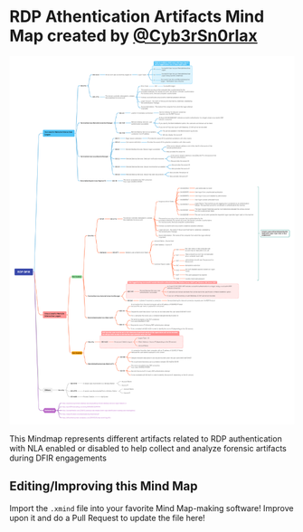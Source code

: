 # RDP Athentication Artifacts Mind Map created by [@Cyb3rSn0rlax](https://twitter.com/Cyb3rSn0rlax)

![RDPDFIRMINDMAP](./RDP_DFIR.png)

This Mindmap represents different artifacts related to RDP authentication with NLA enabled or disabled to help collect and analyze forensic artifacts during DFIR engagements

## Editing/Improving this Mind Map

Import the `.xmind` file into your favorite Mind Map-making software! Improve upon it and do a Pull Request to update the file here!
